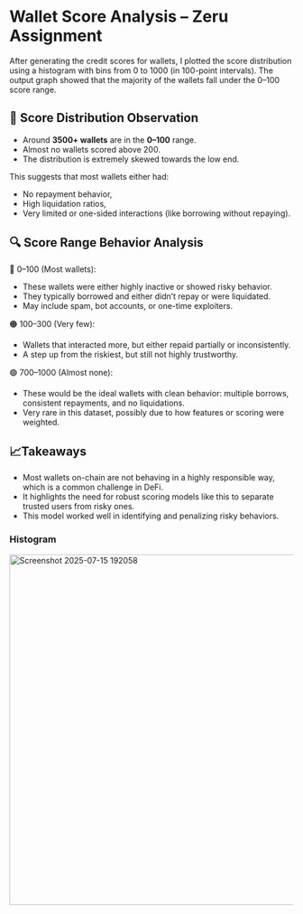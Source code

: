 # Wallet Score Analysis – Zeru Assignment

After generating the credit scores for wallets, I plotted the score distribution using a histogram with bins from 0 to 1000 (in 100-point intervals). The output graph showed that the majority of the wallets fall under the 0–100 score range.

## 🔹 Score Distribution Observation


- Around **3500+ wallets** are in the **0–100** range.
- Almost no wallets scored above 200.
- The distribution is extremely skewed towards the low end.

This suggests that most wallets either had:
- No repayment behavior,
- High liquidation ratios,
- Very limited or one-sided interactions (like borrowing without repaying).

## 🔍 Score Range Behavior Analysis

🔴 0–100 (Most wallets):
- These wallets were either highly inactive or showed risky behavior.
- They typically borrowed and either didn’t repay or were liquidated.
- May include spam, bot accounts, or one-time exploiters.

🟠 100–300 (Very few):
- Wallets that interacted more, but either repaid partially or inconsistently.
- A step up from the riskiest, but still not highly trustworthy.

🟢 700–1000 (Almost none):
- These would be the ideal wallets with clean behavior: multiple borrows, consistent repayments, and no liquidations.
- Very rare in this dataset, possibly due to how features or scoring were weighted.

## 📈Takeaways
- Most wallets on-chain are not behaving in a highly responsible way, which is a common challenge in DeFi.
- It highlights the need for robust scoring models like this to separate trusted users from risky ones.
- This model worked well in identifying and penalizing risky behaviors.
  
### Histogram

<img width="860" height="621" alt="Screenshot 2025-07-15 192058" src="https://github.com/user-attachments/assets/ca6c00dd-bae7-4d8a-88d7-f32617da2f10" />


